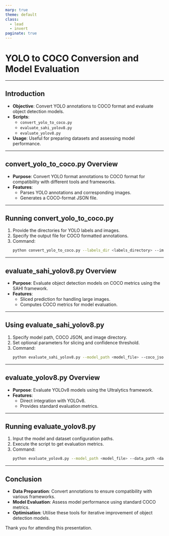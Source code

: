 ```yaml
---
marp: true
theme: default
class:
  - lead
  - invert
paginate: true
---
```


# YOLO to COCO Conversion and Model Evaluation

---

## Introduction

- **Objective**: Convert YOLO annotations to COCO format and evaluate object detection models.
- **Scripts**:
  - `convert_yolo_to_coco.py`
  - `evaluate_sahi_yolov8.py`
  - `evaluate_yolov8.py`
- **Usage**: Useful for preparing datasets and assessing model performance.

---

## convert_yolo_to_coco.py Overview

- **Purpose**: Convert YOLO format annotations to COCO format for compatibility with different tools and frameworks.
- **Features**:
  - Parses YOLO annotations and corresponding images.
  - Generates a COCO-format JSON file.

---

## Running convert_yolo_to_coco.py

1. Provide the directories for YOLO labels and images.
2. Specify the output file for COCO formatted annotations.
3. Command:
   ```bash
   python convert_yolo_to_coco.py --labels_dir <labels_directory> --images_dir <images_directory> --output <output_json_file>
   ```

---

## evaluate_sahi_yolov8.py Overview

- **Purpose**: Evaluate object detection models on COCO metrics using the SAHI framework.
- **Features**:
  - Sliced prediction for handling large images.
  - Computes COCO metrics for model evaluation.

---

## Using evaluate_sahi_yolov8.py

1. Specify model path, COCO JSON, and image directory.
2. Set optional parameters for slicing and confidence threshold.
3. Command:
   ```bash
   python evaluate_sahi_yolov8.py --model_path <model_file> --coco_json <coco_json_file> --image_dir <image_directory>
   ```

---

## evaluate_yolov8.py Overview

- **Purpose**: Evaluate YOLOv8 models using the Ultralytics framework.
- **Features**:
  - Direct integration with YOLOv8.
  - Provides standard evaluation metrics.

---

## Running evaluate_yolov8.py

1. Input the model and dataset configuration paths.
2. Execute the script to get evaluation metrics.
3. Command:
   ```bash
   python evaluate_yolov8.py --model_path <model_file> --data_path <data_yaml_file>
   ```

---

## Conclusion

- **Data Preparation**: Convert annotations to ensure compatibility with various frameworks.
- **Model Evaluation**: Assess model performance using standard COCO metrics.
- **Optimisation**: Utilise these tools for iterative improvement of object detection models.

Thank you for attending this presentation.